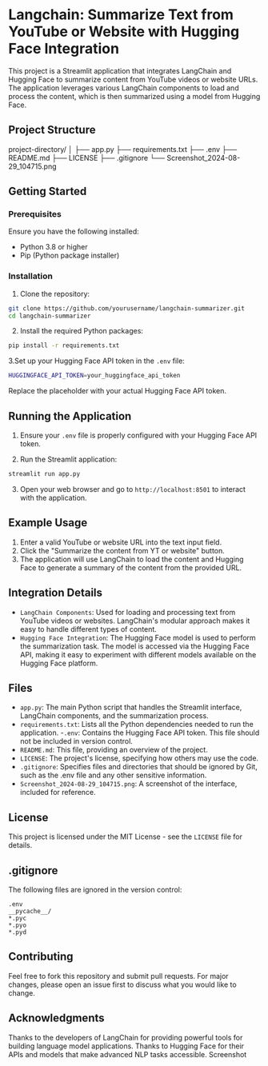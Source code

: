 # Langchain: Summarize Text from YouTube or Website with Hugging Face Integration

This project is a Streamlit application that integrates LangChain and Hugging Face to summarize content from YouTube videos or website URLs. The application leverages various LangChain components to load and process the content, which is then summarized using a model from Hugging Face.

## Project Structure

project-directory/ 
│ ├── app.py 
├── requirements.txt 
├── .env 
├── README.md 
├── LICENSE 
├── .gitignore 
└── Screenshot_2024-08-29_104715.png


## Getting Started

### Prerequisites

Ensure you have the following installed:
- Python 3.8 or higher
- Pip (Python package installer)

### Installation

1. Clone the repository:

```bash
git clone https://github.com/yourusername/langchain-summarizer.git
cd langchain-summarizer
````

2. Install the required Python packages:
```bash
pip install -r requirements.txt
```

3.Set up your Hugging Face API token in the `.env` file:

```bash
HUGGINGFACE_API_TOKEN=your_huggingface_api_token
```
Replace the placeholder with your actual Hugging Face API token.

## Running the Application

1. Ensure your `.env` file is properly configured with your Hugging Face API token.

2. Run the Streamlit application:
```bash
streamlit run app.py
```

3. Open your web browser and go to `http://localhost:8501` to interact with the application.

## Example Usage
1. Enter a valid YouTube or website URL into the text input field.
2. Click the "Summarize the content from YT or website" button.
3. The application will use LangChain to load the content and Hugging Face to generate a summary of the content from the provided URL.

## Integration Details

- `LangChain Components`: Used for loading and processing text from YouTube videos or websites. LangChain's modular approach makes it easy to handle different types of content.
- `Hugging Face Integration`: The Hugging Face model is used to perform the summarization task. The model is accessed via the Hugging Face API, making it easy to experiment with different models available on the Hugging Face platform.

## Files
- `app.py`: The main Python script that handles the Streamlit interface, LangChain components, and the summarization process.
- `requirements.txt`: Lists all the Python dependencies needed to run the application.
-`.env`: Contains the Hugging Face API token. This file should not be included in version control.
- `README.md`: This file, providing an overview of the project.
- `LICENSE`: The project's license, specifying how others may use the code.
- `.gitignore`: Specifies files and directories that should be ignored by Git, such as the .env file and any other sensitive information.
- `Screenshot_2024-08-29_104715.png`: A screenshot of the interface, included for reference.

## License
This project is licensed under the MIT License - see the `LICENSE` file for details.

## .gitignore
The following files are ignored in the version control:

```
.env
__pycache__/
*.pyc
*.pyo
*.pyd
```

## Contributing
Feel free to fork this repository and submit pull requests. For major changes, please open an issue first to discuss what you would like to change.

## Acknowledgments
Thanks to the developers of LangChain for providing powerful tools for building language model applications.
Thanks to Hugging Face for their APIs and models that make advanced NLP tasks accessible.
Screenshot

